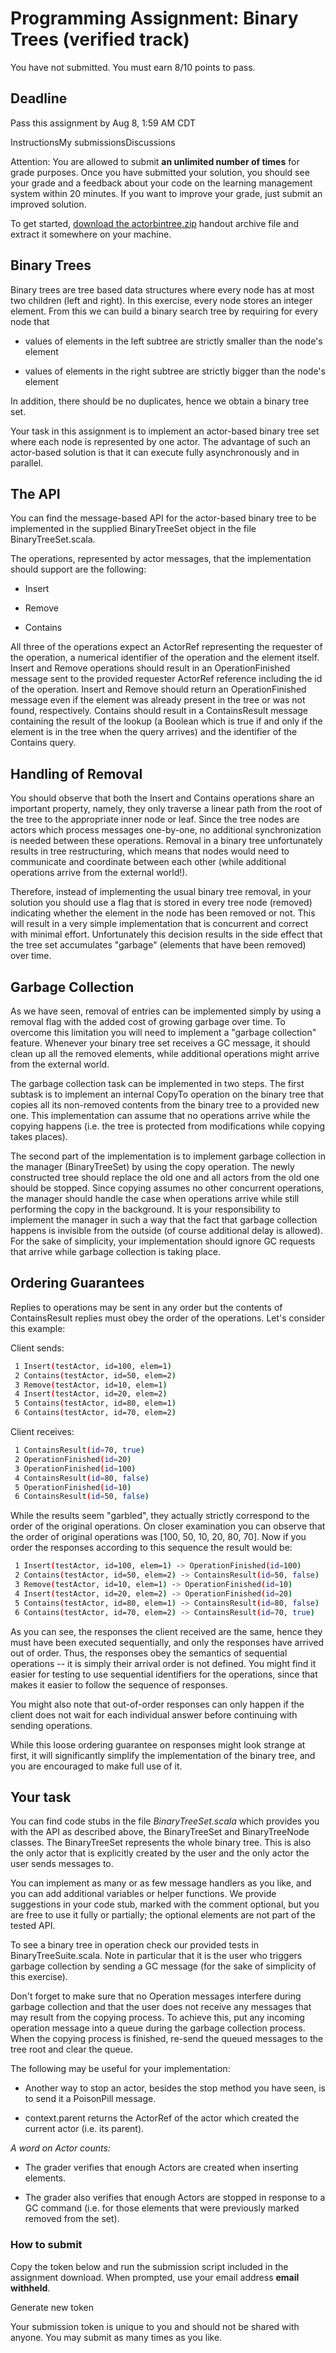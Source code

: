 # Programming Assignment: Binary Trees (verified track)

You have not submitted. You must earn 8/10 points to pass.

## Deadline

Pass this assignment by Aug 8, 1:59 AM CDT

InstructionsMy submissionsDiscussions

Attention: You are allowed to submit **an unlimited number of times** for grade purposes. Once you have submitted your solution, you should see your grade and a feedback about your code on the learning management system within 20 minutes. If you want to improve your grade, just submit an improved solution.

To get started, [download the actorbintree.zip](https://moocs.scala-lang.org/~dockermoocs/handouts/scala-2.13/actorbintree.zip) handout archive file and extract it somewhere on your machine.

## Binary Trees

Binary trees are tree based data structures where every node has at most two children (left and right). In this exercise, every node stores an integer element. From this we can build a binary search tree by requiring for every node that

-   values of elements in the left subtree are strictly smaller than the node's element
    
-   values of elements in the right subtree are strictly bigger than the node's element
    

In addition, there should be no duplicates, hence we obtain a binary tree set.

Your task in this assignment is to implement an actor-based binary tree set where each node is represented by one actor. The advantage of such an actor-based solution is that it can execute fully asynchronously and in parallel.

## The API

You can find the message-based API for the actor-based binary tree to be implemented in the supplied BinaryTreeSet object in the file BinaryTreeSet.scala.

The operations, represented by actor messages, that the implementation should support are the following:

-   Insert
    
-   Remove
    
-   Contains
    

All three of the operations expect an ActorRef representing the requester of the operation, a numerical identifier of the operation and the element itself. Insert and Remove operations should result in an OperationFinished message sent to the provided requester ActorRef reference including the id of the operation. Insert and Remove should return an OperationFinished message even if the element was already present in the tree or was not found, respectively. Contains should result in a ContainsResult message containing the result of the lookup (a Boolean which is true if and only if the element is in the tree when the query arrives) and the identifier of the Contains query.

## Handling of Removal

You should observe that both the Insert and Contains operations share an important property, namely, they only traverse a linear path from the root of the tree to the appropriate inner node or leaf. Since the tree nodes are actors which process messages one-by-one, no additional synchronization is needed between these operations. Removal in a binary tree unfortunately results in tree restructuring, which means that nodes would need to communicate and coordinate between each other (while additional operations arrive from the external world!).

Therefore, instead of implementing the usual binary tree removal, in your solution you should use a flag that is stored in every tree node (removed) indicating whether the element in the node has been removed or not. This will result in a very simple implementation that is concurrent and correct with minimal effort. Unfortunately this decision results in the side effect that the tree set accumulates "garbage" (elements that have been removed) over time.

## Garbage Collection

As we have seen, removal of entries can be implemented simply by using a removal flag with the added cost of growing garbage over time. To overcome this limitation you will need to implement a "garbage collection" feature. Whenever your binary tree set receives a GC message, it should clean up all the removed elements, while additional operations might arrive from the external world.

The garbage collection task can be implemented in two steps. The first subtask is to implement an internal CopyTo operation on the binary tree that copies all its non-removed contents from the binary tree to a provided new one. This implementation can assume that no operations arrive while the copying happens (i.e. the tree is protected from modifications while copying takes places).

The second part of the implementation is to implement garbage collection in the manager (BinaryTreeSet) by using the copy operation. The newly constructed tree should replace the old one and all actors from the old one should be stopped. Since copying assumes no other concurrent operations, the manager should handle the case when operations arrive while still performing the copy in the background. It is your responsibility to implement the manager in such a way that the fact that garbage collection happens is invisible from the outside (of course additional delay is allowed). For the sake of simplicity, your implementation should ignore GC requests that arrive while garbage collection is taking place.

## Ordering Guarantees

Replies to operations may be sent in any order but the contents of ContainsResult replies must obey the order of the operations. Let's consider this example:

Client sends:

```bash
 1 Insert(testActor, id=100, elem=1) 
 2 Contains(testActor, id=50, elem=2) 
 3 Remove(testActor, id=10, elem=1)
 4 Insert(testActor, id=20, elem=2) 
 5 Contains(testActor, id=80, elem=1)
 6 Contains(testActor, id=70, elem=2) 
```

Client receives:

```bash
 1 ContainsResult(id=70, true) 
 2 OperationFinished(id=20) 
 3 OperationFinished(id=100) 
 4 ContainsResult(id=80, false) 
 5 OperationFinished(id=10) 
 6 ContainsResult(id=50, false) 
```

While the results seem "garbled", they actually strictly correspond to the order of the original operations. On closer examination you can observe that the order of original operations was \[100, 50, 10, 20, 80, 70\]. Now if you order the responses according to this sequence the result would be:

```bash
 1 Insert(testActor, id=100, elem=1) -> OperationFinished(id=100) 
 2 Contains(testActor, id=50, elem=2) -> ContainsResult(id=50, false) 
 3 Remove(testActor, id=10, elem=1) -> OperationFinished(id=10) 
 4 Insert(testActor, id=20, elem=2) -> OperationFinished(id=20) 
 5 Contains(testActor, id=80, elem=1) -> ContainsResult(id=80, false) 
 6 Contains(testActor, id=70, elem=2) -> ContainsResult(id=70, true) 
```

As you can see, the responses the client received are the same, hence they must have been executed sequentially, and only the responses have arrived out of order. Thus, the responses obey the semantics of sequential operations -- it is simply their arrival order is not defined. You might find it easier for testing to use sequential identifiers for the operations, since that makes it easier to follow the sequence of responses.

You might also note that out-of-order responses can only happen if the client does not wait for each individual answer before continuing with sending operations.

While this loose ordering guarantee on responses might look strange at first, it will significantly simplify the implementation of the binary tree, and you are encouraged to make full use of it.

## Your task

You can find code stubs in the file _BinaryTreeSet.scala_ which provides you with the API as described above, the BinaryTreeSet and BinaryTreeNode classes. The BinaryTreeSet represents the whole binary tree. This is also the only actor that is explicitly created by the user and the only actor the user sends messages to.

You can implement as many or as few message handlers as you like, and you can add additional variables or helper functions. We provide suggestions in your code stub, marked with the comment optional, but you are free to use it fully or partially; the optional elements are not part of the tested API.

To see a binary tree in operation check our provided tests in BinaryTreeSuite.scala. Note in particular that it is the user who triggers garbage collection by sending a GC message (for the sake of simplicity of this exercise).

Don't forget to make sure that no Operation messages interfere during garbage collection and that the user does not receive any messages that may result from the copying process. To achieve this, put any incoming operation message into a queue during the garbage collection process. When the copying process is finished, re-send the queued messages to the tree root and clear the queue.

The following may be useful for your implementation:

-   Another way to stop an actor, besides the stop method you have seen, is to send it a PoisonPill message.
    
-   context.parent returns the ActorRef of the actor which created the current actor (i.e. its parent).
    

_A word on Actor counts:_

- The grader verifies that enough Actors are created when inserting elements.
    
- The grader also verifies that enough Actors are stopped in response to a GC command (i.e. for those elements that were previously marked removed from the set).
    

### How to submit

Copy the token below and run the submission script included in the assignment download. When prompted, use your email address **email withheld**.

Generate new token

Your submission token is unique to you and should not be shared with anyone. You may submit as many times as you like.